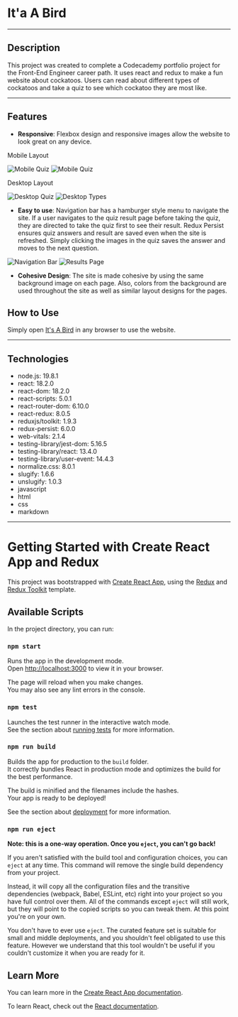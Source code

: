 # It'a A Bird

---

## Description
This project was created to complete a Codecademy portfolio project for the Front-End Engineer career path.  It uses react and redux to make a fun website about cockatoos.  Users can read about different types of cockatoos and take a quiz to see which cockatoo they are most like. 

---

## Features
*  __Responsive__:  Flexbox design and responsive images allow the website to look great on any device. 

Mobile Layout

<img src="readmePics/mobile-quiz.png" alt="Mobile Quiz">

<img src="readmePics/mobile-types.png" alt="Mobile Quiz">

Desktop Layout

<img src="readmePics/desktop-quiz.png" alt="Desktop Quiz">

<img src="readmePics/desktop-types.png" alt="Desktop Types">

*  __Easy to use__: Navigation bar has a hamburger style menu to navigate the site.  If a user navigates to the quiz result page before taking the quiz, they are directed to take the quiz first to see their result.  Redux Persist ensures quiz answers and result are saved even when the site is refreshed.  Simply clicking the images in the quiz saves the answer and moves to the next question.  

<img src="readmePics/navBar.png" alt="Navigation Bar">


<img src="readmePics/results.png" alt="Results Page">

*  __Cohesive Design__: The site is made cohesive by using the same background image on each page.  Also, colors from the background are used throughout the site as well as similar layout designs for the pages.

## How to Use
Simply open [It's A Bird](https://its-a-bird.netlify.app/) in any browser to use the website.

---

## Technologies
* node.js: 19.8.1
* react: 18.2.0
* react-dom: 18.2.0
* react-scripts: 5.0.1
* react-router-dom: 6.10.0
* react-redux: 8.0.5
* reduxjs/toolkit: 1.9.3
* redux-persist: 6.0.0
* web-vitals: 2.1.4
* testing-library/jest-dom: 5.16.5
* testing-library/react: 13.4.0
* testing-library/user-event: 14.4.3
* normalize.css: 8.0.1
* slugify: 1.6.6
* unslugify: 1.0.3
* javascript
* html
* css
* markdown

---


# Getting Started with Create React App and Redux

This project was bootstrapped with [Create React App](https://github.com/facebook/create-react-app), using the [Redux](https://redux.js.org/) and [Redux Toolkit](https://redux-toolkit.js.org/) template.

## Available Scripts

In the project directory, you can run:

### `npm start`

Runs the app in the development mode.\
Open [http://localhost:3000](http://localhost:3000) to view it in your browser.

The page will reload when you make changes.\
You may also see any lint errors in the console.

### `npm test`

Launches the test runner in the interactive watch mode.\
See the section about [running tests](https://facebook.github.io/create-react-app/docs/running-tests) for more information.

### `npm run build`

Builds the app for production to the `build` folder.\
It correctly bundles React in production mode and optimizes the build for the best performance.

The build is minified and the filenames include the hashes.\
Your app is ready to be deployed!

See the section about [deployment](https://facebook.github.io/create-react-app/docs/deployment) for more information.

### `npm run eject`

**Note: this is a one-way operation. Once you `eject`, you can't go back!**

If you aren't satisfied with the build tool and configuration choices, you can `eject` at any time. This command will remove the single build dependency from your project.

Instead, it will copy all the configuration files and the transitive dependencies (webpack, Babel, ESLint, etc) right into your project so you have full control over them. All of the commands except `eject` will still work, but they will point to the copied scripts so you can tweak them. At this point you're on your own.

You don't have to ever use `eject`. The curated feature set is suitable for small and middle deployments, and you shouldn't feel obligated to use this feature. However we understand that this tool wouldn't be useful if you couldn't customize it when you are ready for it.

## Learn More

You can learn more in the [Create React App documentation](https://facebook.github.io/create-react-app/docs/getting-started).

To learn React, check out the [React documentation](https://reactjs.org/).
